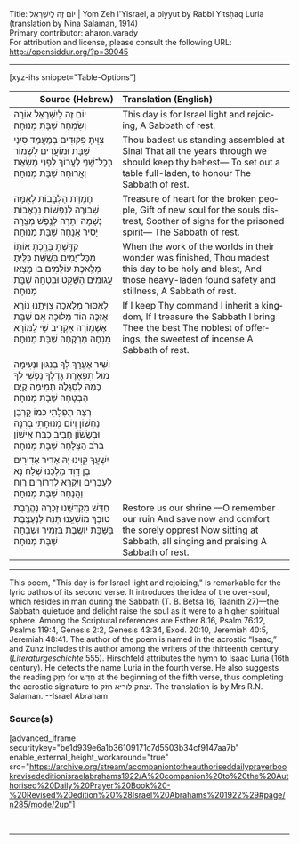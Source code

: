 <html>
<head></head>
<body>
Title: יוֹם זֶה לְיִשְׁרַאֵל | Yom Zeh l'Yisrael, a piyyut by Rabbi Yitsḥaq Luria (translation by Nina Salaman, 1914)<br />
Primary contributor: aharon.varady<br />
For attribution and license, please consult the following URL: <a href="http://opensiddur.org/?p=39045">http://opensiddur.org/?p=39045</a>
<p />
<hr />

[xyz-ihs snippet="Table-Options"]<table style="margin-left: auto; margin-right: auto;" class="draggable">
<thead><tr><th id="x" style="text-align: right;">Source (Hebrew)</th><th style="text-align: left;">Translation (English)</th></tr></thead>
<tbody>
<tr><td style="vertical-align:top;">
<div class="liturgy" lang="he">
יוֹם זֶה לְיִשְׁרַאֵל אוֹרָה וְשִׂמְחָה 
שַׁבָּת מְנוּחָה׃
</span></div></td>
 
<td style="vertical-align:top;">
<div class="english" lang="en">
This day is for Israel light and rejoicing, 
A Sabbath of rest. 
</div></td></tr>


<tr><td style="vertical-align:top;">
<div class="liturgy" lang="he">
צִוִּֽיתָ פִקּוּדִים בְמַעֲמַד סִינַי
שַׁבָּת וּמוֹעֲדִים לִשְׁמוֹר בְכׇל־שָׁנַי
לַעֲרוֹךְ לְפָנַי מַשְׂאֵת וַאֲרוּחָה
שַׁבָּת מְנוּחָה׃
</span></div></td>
 
<td style="vertical-align:top;">
<div class="english" lang="en">
Thou badest us standing assembled at Sinai 
That all the years through we should keep thy behest— 
To set out a table full-laden, to honour 
The Sabbath of rest. 
</div></td></tr>


<tr><td style="vertical-align:top;">
<div class="liturgy" lang="he">
חֶמְדַּת הַלְּבָבוֹת לְאֻמָּה שְׁבוּרָה
לִנְפָשׁוֹת נִכְאָבוֹת נְשָׁמָה יְתֵרָה
לְנֶֽפֶשׁ מְצֵרָה יָסִיר אֲנָחָה
שַׁבָּת מְנוּחָה׃
</span></div></td>
 
<td style="vertical-align:top;">
<div class="english" lang="en">
Treasure of heart for the broken people, 
Gift of new soul for the souls distrest, 
Soother of sighs for the prisoned spirit— 
The Sabbath of rest. 
</div></td></tr>


<tr><td style="vertical-align:top;">
<div class="liturgy" lang="he">
קִדַּֽשְׁתָ בֵּרַֽכְתָ אוֹתֽוֹ מִכׇּל־יָמִים
בְּשֵֽׁשֶׁת כִּלִּֽיתָ מְלֶֽאכֶת עוֹלָמִים
בּוֹ מָצְאוּ עֲגוּמִים הַשְׁקֵט וּבִטְחָה
שַׁבָּת מְנוּחָה׃
</span></div></td>
 
<td style="vertical-align:top;">
<div class="english" lang="en">
When the work of the worlds in their wonder was finished, 
Thou madest this day to be holy and blest, 
And those heavy-laden found safety and stillness, 
A Sabbath of rest. 
</div></td></tr>


<tr><td style="vertical-align:top;">
<div class="liturgy" lang="he">
לְאִסּוּר מְלָאכָה צִוִיתָֽנוּ נוֹרָא
אֶזְכֶּה הוֹד מְלוּכָה אִם שַׁבָּת אֶשְׁמֽוֹרָה
אַקְרִיב שַׁי לַמּוֹרָא מִנְחָה מֶרְקָחָה
שַׁבָּת מְנוּחָה׃
</span></div></td>
 
<td style="vertical-align:top;">
<div class="english" lang="en">
If I keep Thy command I inherit a kingdom, 
If I treasure the Sabbath I bring Thee the best 
The noblest of offerings, the sweetest of incense 
A Sabbath of rest. 
</div></td></tr>


<tr><td style="vertical-align:top;">
<div class="liturgy" lang="he">
וְשִׁיר אֶעֱרָךְ לְךָ בְנִגּוּן וּנְעִימָה
מוּל תִפְאֶרֶת גָדְלְךָ נַפְשִׁי לְךָ
כָמַהּ לִסְגֻלָה תְמִימָה קַיֵם הַבְטָחָה
שַׁבָּת מְנוּחָה׃
</span></div></td>
 
<td style="vertical-align:top;">
<div class="english" lang="en">

</div></td></tr>


<tr><td style="vertical-align:top;">
<div class="liturgy" lang="he">
רְצֵה תְפִלָתִי כְמוֹ קָרְבַן נַחְשׁוֹן
וְיוֹם מְנוּחָתִי בְרִנָה וּבְשָׂשׂוֹן
חָבִיב כְבַת אִישׁוֹן בְרֹב הַצְלָחָה
שַׁבָּת מְנוּחָה׃
</span></div></td>
 
<td style="vertical-align:top;">
<div class="english" lang="en">

</div></td></tr>


<tr><td style="vertical-align:top;">
<div class="liturgy" lang="he">
יִשְׁעֲךָ קִוִינוּ יָהּ אַדִיר אַדִירִים
בֶן דָוִד מַלְכֵנוּ שְׁלַח נָא לָעִבְרִים
וְיִקְרָא לִדְרוֹרִים רֶוַח וַהֲנָחָה
שַׁבָּת מְנוּחָה׃
</span></div></td>
 
<td style="vertical-align:top;">
<div class="english" lang="en">

</div></td></tr>


<tr><td style="vertical-align:top;">
<div class="liturgy" lang="he">
חַדֵּשׁ מִקְדָּשֵֽׁנוּ זָכְרָה נֶהֱרֶֽבֶת
טוּבְךָ מוֹשִׁעֵֽנוּ תְּנָה לַנֶּעֶצֶֽבֶת
בַּשַּׁבָּת יוֹשֶֽׁבֶת בִּזְמִיר וּשְׁבָחָה
שַׁבָּת מְנוּחָה׃
</span></div></td>
 
<td style="vertical-align:top;">
<div class="english" lang="en">
Restore us our shrine —O remember our ruin 
And save now and comfort the sorely opprest 
Now sitting at Sabbath, all singing and praising 
A Sabbath of rest. 
</div></td></tr>
</tbody></table>

<hr />

This poem, "This day is for Israel light and rejoicing," is remarkable for the lyric pathos of its second verse. It introduces the idea of the over-soul, which resides in man during the Sabbath (T. B. Betsa 16, Taanith 27)—the Sabbath quietude and delight raise the soul as it were to a higher spiritual sphere. Among the Scriptural references are Esther 8:16, Psalm 76:12, Psalms 119:4, Genesis 2:2, Genesis 43:34, Exod. 20:10, Jeremiah 40:5, Jeremiah 48:41. The author of the poem is named in the acrostic “Isaac,” and Zunz includes this author among the writers of the thirteenth century (<em>Literaturgeschichte</em> 555). Hirschfeld attributes the hymn to Isaac Luria (16th century). He detects the name Luria in the fourth verse. He also suggests the reading חַזֵּק for חַדֵּשׁ at the beginning of the fifth verse, thus completing the acrostic signature to יצחק לוריא חזק. The translation is by Mrs R.N. Salaman. --Israel Abraham

<h3>Source(s)</h3>

[advanced_iframe securitykey="be1d939e6a1b36109171c7d5503b34cf9147aa7b" enable_external_height_workaround="true" src="https://archive.org/stream/acompaniontotheauthoriseddailyprayerbookrevisededitionisraelabrahams1922/A%20companion%20to%20the%20Authorised%20Daily%20Prayer%20Book%20-%20Revised%20edition%20%28Israel%20Abrahams%201922%29#page/n285/mode/2up"]

&nbsp;

<hr />

&nbsp;
</body>
</html>